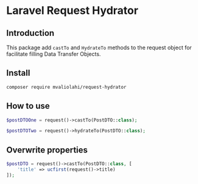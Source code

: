 # Laravel Request Hydrator

## Introduction

This package add `castTo` and `HydrateTo` methods to the request object for facilitate filling Data Transfer Objects.

## Install

```bash
composer require mvaliolahi/request-hydrator
```

## How to use

```php
$postDTOOne = request()->castTo(PostDTO::class);

$postDTOTwo = request()->hydrateTo(PostDTO::class);
```

## Overwrite properties

```php
$postDTO = request()->castTo(PostDTO::class, [
    'title' => ucfirst(request()->title)
]);
```